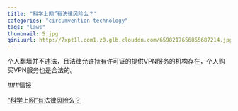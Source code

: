 ```yaml
---
title: "科学上网”有法律风险么？"
categories: "circumvention-technology"
tags: "laws"
thumbnail: 5.jpg
qiniuurl: http://7xpt1l.com1.z0.glb.clouddn.com/6598217656855687214.jpg
---
```

个人翻墙并不违法，且法律允许持有许可证的提供VPN服务的机构存在，个人购买VPN服务也是合法的。
<!--more-->

###情报

[“科学上网”有法律风险么？](http://zhihedongfang.com/article-4598/)